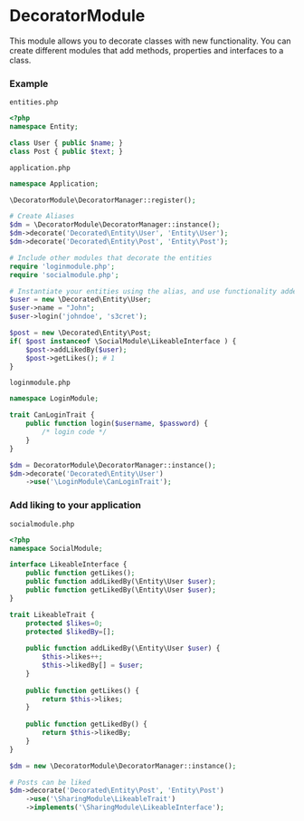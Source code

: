 # DecoratorModule

This module allows you to decorate classes with new functionality. You can create different modules that add methods, properties and interfaces to a class.


### Example

``entities.php``
```php
<?php
namespace Entity;

class User { public $name; }
class Post { public $text; }
```
``application.php``
```php
namespace Application;

\DecoratorModule\DecoratorManager::register();

# Create Aliases
$dm = \DecoratorModule\DecoratorManager::instance();
$dm->decorate('Decorated\Entity\User', 'Entity\User');
$dm->decorate('Decorated\Entity\Post', 'Entity\Post');

# Include other modules that decorate the entities
require 'loginmodule.php';
require 'socialmodule.php';

# Instantiate your entities using the alias, and use functionality added by the different modules.
$user = new \Decorated\Entity\User;
$user->name = "John";
$user->login('johndoe', 's3cret');

$post = new \Decorated\Entity\Post;
if( $post instanceof \SocialModule\LikeableInterface ) {
    $post->addLikedBy($user);
    $post->getLikes(); # 1
}
```

``loginmodule.php``

```php
namespace LoginModule;

trait CanLoginTrait {
    public function login($username, $password) {
        /* login code */
    }
}

$dm = DecoratorModule\DecoratorManager::instance();
$dm->decorate('Decorated\Entity\User')
    ->use('\LoginModule\CanLoginTrait');

```

### Add liking to your application

``socialmodule.php``
```php
<?php
namespace SocialModule;

interface LikeableInterface {
    public function getLikes();
    public function addLikedBy(\Entity\User $user);
    public function getLikedBy(\Entity\User $user);
}

trait LikeableTrait {
    protected $likes=0;
    protected $likedBy=[];
    
    public function addLikedBy(\Entity\User $user) {
        $this->likes++;
        $this->likedBy[] = $user;
    }
    
    public function getLikes() {
        return $this->likes;
    }
    
    public function getLikedBy() {
        return $this->likedBy;
    }
}

$dm = new \DecoratorModule\DecoratorManager::instance();

# Posts can be liked
$dm->decorate('Decorated\Entity\Post', 'Entity\Post')
    ->use('\SharingModule\LikeableTrait')
    ->implements('\SharingModule\LikeableInterface');
```

